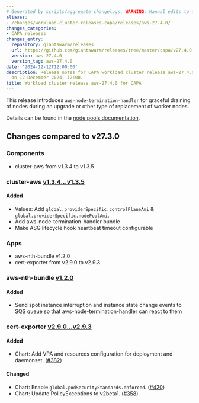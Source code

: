 ```yaml
---
# Generated by scripts/aggregate-changelogs. WARNING: Manual edits to this files will be overwritten.
aliases:
- /changes/workload-cluster-releases-capa/releases/aws-27.4.0/
changes_categories:
- CAPA releases
changes_entry:
  repository: giantswarm/releases
  url: https://github.com/giantswarm/releases/tree/master/capa/v27.4.0
  version: aws-27.4.0
  version_tag: aws-27.4.0
date: '2024-12-12T12:00:00'
description: Release notes for CAPA workload cluster release aws-27.4.0, published
  on 12 December 2024, 12:00.
title: Workload cluster release aws-27.4.0 for CAPA
---
```


This release introduces `aws-node-termination-handler` for graceful draining of nodes during an upgrade or other type of replacement of worker nodes.

Details can be found in the [node pools documentation](https://docs.giantswarm.io/tutorials/fleet-management/cluster-management/node-pools/#what-happens-when-rolling-nodes).

## Changes compared to v27.3.0

### Components

- cluster-aws from v1.3.4 to v1.3.5

### cluster-aws [v1.3.4...v1.3.5](https://github.com/giantswarm/cluster-aws/compare/v1.3.4...v1.3.5)

#### Added

- Values: Add `global.providerSpecific.controlPlaneAmi` & `global.providerSpecific.nodePoolAmi`.
- Add aws-node-termination-handler bundle
- Make ASG lifecycle hook heartbeat timeout configurable

### Apps

- aws-nth-bundle v1.2.0
- cert-exporter from v2.9.0 to v2.9.3

### aws-nth-bundle [v1.2.0](https://github.com/giantswarm/aws-nth-bundle/releases/tag/v1.2.0)

#### Added

- Send spot instance interruption and instance state change events to SQS queue so that aws-node-termination-handler can react to them

### cert-exporter [v2.9.0...v2.9.3](https://github.com/giantswarm/cert-exporter/compare/v2.9.0...v2.9.3)

#### Added

- Chart: Add VPA and resources configuration for deployment and daemonset. ([#382](https://github.com/giantswarm/cert-exporter/pull/382))

#### Changed

- Chart: Enable `global.podSecurityStandards.enforced`. ([#420](https://github.com/giantswarm/cert-exporter/pull/420))
- Chart: Update PolicyExceptions to v2beta1. ([#358](https://github.com/giantswarm/cert-exporter/pull/358))
